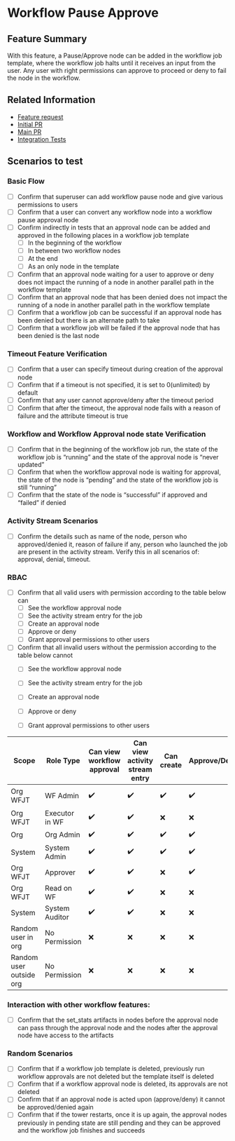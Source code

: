 # Workflow Pause Approve

## Feature Summary
With this feature, a Pause/Approve node can be added in the workflow job template, where the workflow job halts until it receives an input from the user.
Any user with right permissions can approve to proceed or deny to fail the node in the workflow.

## Related Information
* [Feature request](https://github.com/ansible/awx/issues/1206)
* [Initial PR](https://github.com/ansible/awx/pull/2352)
* [Main PR](https://github.com/ansible/awx/pull/3801)
* [Integration Tests](https://github.com/ansible/tower-qa/blob/workflow_pause_approve/tests/api/workflows/test_workflow_approval_nodes.py)

## Scenarios to test

### Basic Flow

- [ ] Confirm that superuser can add workflow pause node and give various permissions to users
- [ ] Confirm that a user can convert any workflow node into a workflow pause approval node
- [ ] Confirm indirectly in tests that an approval node can be added and approved in the following places in a workflow job template
    - [ ] In the beginning of the workflow
    - [ ] In between two workflow nodes
    - [ ] At the end
    - [ ] As an only node in the template
- [ ] Confirm that an approval node waiting for a user to approve or deny does not impact the running of a node in another parallel path in the workflow template
- [ ] Confirm that an approval node that has been denied does not impact the running of a node in another parallel path in the workflow template
- [ ] Confirm that a workflow job can be successful if an approval node has been denied but there is an alternate path to take
- [ ] Confirm that a workflow job will be failed if the approval node that has been denied is the last node

### Timeout Feature Verification

- [ ] Confirm that a user can specify timeout during creation of the approval node
- [ ] Confirm that if a timeout is not specified, it is set to 0(unlimited) by default
- [ ] Confirm that any user cannot approve/deny after the timeout period
- [ ] Confirm that after the timeout, the approval node fails with a reason of failure and the attribute timeout is true

### Workflow and Workflow Approval node state Verification

- [ ] Confirm that in the beginning of the workflow job run, the state of the workflow job is “running” and the state of the approval node is “never updated”
- [ ] Confirm that when the workflow approval node is waiting for approval, the state of the node is “pending” and the state of the workflow job is still “running”
- [ ] Confirm that the state of the node is “successful” if approved and “failed” if denied

### Activity Stream Scenarios

- [ ] Confirm the details such as name of the node, person who approved/denied it, reason of failure if any, person who launched the job are present in the activity stream. Verify this in all scenarios of: approval, denial, timeout.

### RBAC

- [ ] Confirm that all valid users with permission according to the table below can
    - [ ] See the workflow approval node
    - [ ] See the activity stream entry for the job
    - [ ] Create an approval node
    - [ ] Approve or deny
    - [ ] Grant approval permissions to other users
- [ ] Confirm that all invalid users without the permission according to the table below cannot
    - [ ] See the workflow approval node
    - [ ] See the activity stream entry for the job
    - [ ] Create an approval node
    - [ ] Approve or deny
    - [ ] Grant approval permissions to other users


| Scope  | Role Type | Can view workflow approval  | Can view activity stream entry | Can create  | Approve/Deny |Grant approval  |
| ------------- | ------------- | ------------- | ------------- | ------------- | ------------- | ------------- |
| Org <br> WFJT | WF Admin | ✔️ | ✔️ | ✔️ | ✔️ | Org ❌ <br> WFJT ✔️ |
| Org <br> WFJT | Executor in WF | ✔️ | ✔️ | ❌ | ❌ | ❌ |
| Org | Org Admin | ✔️ | ✔️ | ✔️ | ✔️ | ✔️ |
| System | System Admin | ✔️ | ✔️ | ✔️ | ✔️ | ✔️ |
| Org <br> WFJT | Approver | ✔️ | ✔️ | ❌️ | ✔️ | ❌ |
| Org <br> WFJT | Read on WF | ✔️ | ✔️ | ❌ | ❌ | ❌ |
| System | System Auditor | ✔️ | ✔️ | ❌ | ❌ | ❌ |
| Random user in org | No Permission | ❌ | ❌ | ❌ | ❌ | ❌ |
| Random user outside org | No Permission | ❌ | ❌ | ❌ | ❌ | ❌ |

### Interaction with other workflow features:

- [ ] Confirm that the set_stats artifacts in nodes before the approval node can pass through the approval node and the nodes after the approval node have access to the artifacts

### Random Scenarios

- [ ] Confirm that if a workflow job template is deleted, previously run workflow approvals are not deleted but the template itself is deleted
- [ ] Confirm that if a workflow approval node is deleted, its approvals are not deleted
- [ ] Confirm that if an approval node is acted upon (approve/deny) it cannot be approved/denied again
- [ ] Confirm that if the tower restarts, once it is up again, the approval nodes previously in pending state are still pending and they can be approved and the workflow job finishes and succeeds
